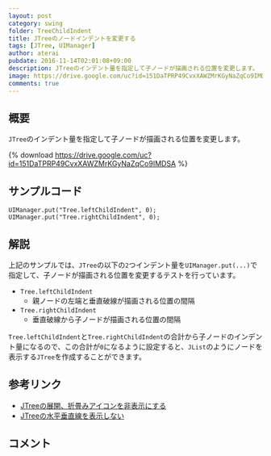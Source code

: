 ```yaml
---
layout: post
category: swing
folder: TreeChildIndent
title: JTreeのノードインデントを変更する
tags: [JTree, UIManager]
author: aterai
pubdate: 2016-11-14T02:01:08+09:00
description: JTreeのインデント量を指定して子ノードが描画される位置を変更します。
image: https://drive.google.com/uc?id=151DaTPRP49CvxXAWZMrKGyNaZqCo9IMDSA
comments: true
---
```

## 概要
`JTree`のインデント量を指定して子ノードが描画される位置を変更します。

{% download https://drive.google.com/uc?id=151DaTPRP49CvxXAWZMrKGyNaZqCo9IMDSA %}

## サンプルコード
<pre class="prettyprint"><code>UIManager.put("Tree.leftChildIndent", 0);
UIManager.put("Tree.rightChildIndent", 0);
</code></pre>

## 解説
上記のサンプルでは、`JTree`の以下の`2`つインデント量を`UIManager.put(...)`で指定して、子ノードが描画される位置を変更するテストを行っています。

- `Tree.leftChildIndent`
    - 親ノードの左端と垂直破線が描画される位置の間隔
- `Tree.rightChildIndent`
    - 垂直破線から子ノードが描画される位置の間隔

<!-- dummy comment line for breaking list -->

`Tree.leftChildIndent`と`Tree.rightChildIndent`の合計から子ノードのインデント量になるので、この合計が`0`になるように設定すると、`JList`のようにノードを表示する`JTree`を作成することができます。

## 参考リンク
- [JTreeの展開、折畳みアイコンを非表示にする](https://ateraimemo.com/Swing/TreeExpandedIcon.html)
- [JTreeの水平垂直線を表示しない](https://ateraimemo.com/Swing/TreePaintLines.html)

<!-- dummy comment line for breaking list -->

## コメント
